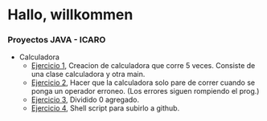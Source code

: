 # Hallo, willkommen

### Proyectos JAVA - ICARO

- Calculadora
    - [Ejercicio 1](), Creacion de calculadora que corre 5 veces. Consiste de una clase calculadora y otra main.
    - [Ejercicio 2](), Hacer que la calculadora solo pare de correr cuando se ponga un operador erroneo. (Los errores siguen rompiendo el prog.)
    - [Ejercicio 3](), Dividido 0 agregado.
    - [Ejercicio 4](), Shell script para subirlo a github.
